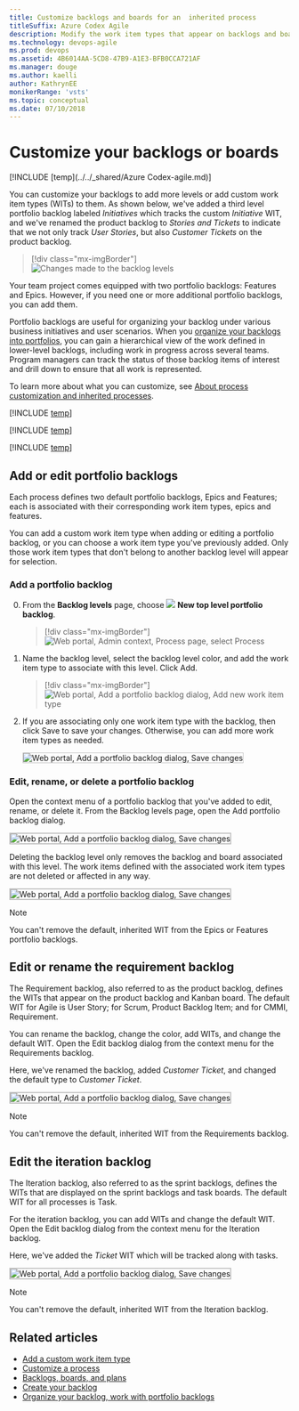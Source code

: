 ```yaml
---
title: Customize backlogs and boards for an  inherited process
titleSuffix: Azure Codex Agile 
description: Modify the work item types that appear on backlogs and boards, add portfolio backlogs for the Inheritance process model  for a Azure Codex project
ms.technology: devops-agile
ms.prod: devops
ms.assetid: 4B6014AA-5CD8-47B9-A1E3-BFB0CCA721AF  
ms.manager: douge
ms.author: kaelliauthor: KathrynEE
monikerRange: 'vsts'
ms.topic: conceptual
ms.date: 07/10/2018
---
```


# Customize your backlogs or boards  

[!INCLUDE [temp](../../_shared/Azure Codex-agile.md)]     

You can customize your backlogs to add more levels or add custom work item types (WITs) to them. As shown below, we've added a third level portfolio backlog labeled *Initiatives* which tracks the custom *Initiative* WIT, and we've renamed the product backlog to *Stories and Tickets* to indicate that we not only track *User Stories*, but also *Customer Tickets* on the product backlog. 
 
> [!div class="mx-imgBorder"]  
> ![Changes made to the backlog levels](_img/process/process-backlog-boards-intro.png) 

Your team project comes equipped with two portfolio backlogs: Features and Epics. However, if you need one or more additional portfolio backlogs, you can add them.   

Portfolio backlogs are useful for organizing your backlog under various business initiatives and user scenarios. When you [organize your backlogs into portfolios](../../work/backlogs/organize-backlog.md), you can gain a hierarchical view of the work defined in lower-level backlogs, including work in progress across several teams. Program managers can track the status of those backlog items of interest and drill down to ensure that all work is represented.  

To learn more about what you can customize, see [About process customization and inherited processes](inheritance-process-model.md). 

[!INCLUDE [temp](../_shared/process-prerequisites.md)] 

[!INCLUDE [temp](../_shared/open-process-admin-context-ts.md)]
 
[!INCLUDE [temp](../_shared/automatic-update-project.md)] 

 

<a id="portfolio-backlogs">  </a>
## Add or edit portfolio backlogs 

Each process defines two default portfolio backlogs, Epics and Features; each is associated with their corresponding work item types, epics and features. 

You can add a custom work item type when adding or editing a portfolio backlog, or you can choose a work item type you've previously added. Only those work item types that don't belong to another backlog level will appear for selection. 
 

<a id="add-portfolio-backlog">  </a>
### Add a portfolio backlog 
	
0. From the  **Backlog levels** page, choose ![ ](../../_img/icons/blue-add-icon.png) **New top level portfolio backlog**. 

	> [!div class="mx-imgBorder"]  
	> ![Web portal, Admin context, Process page, select Process](_img/process/process-new-portfolio-backlog.png) 

0. Name the backlog level, select the backlog level color, and add the work item type  to associate with this level. Click Add. 


	> [!div class="mx-imgBorder"]  
	> ![Web portal, Add a portfolio backlog dialog, Add new work item type](_img/process/process-add-portfolio-backlog-dialog.png") 

0. If you are associating only one work item type with the backlog, then click Save to save your changes. Otherwise, you can add more work item types as needed. 

	<img src="_img/process/process-add-portfolio-backlog-dialog-save.png" alt="Web portal, Add a portfolio backlog dialog, Save changes" style="border: 1px solid #C3C3C3;" /> 


<a id="edit-portfolio-backlog">  </a>
### Edit, rename, or delete a portfolio backlog 

Open the context menu of a portfolio backlog that you've added to edit, rename, or delete it. From the Backlog levels page, open the Add portfolio backlog dialog. 

<img src="_img/process/process-portfolio-backlog-context-menu.png" alt="Web portal, Add a portfolio backlog dialog, Save changes" style="border: 2px solid #C3C3C3;" />

Deleting the backlog level only removes the backlog and board associated with this level. The work items defined with the associated work item types are not deleted or affected in any way. 

<img src="_img/process/process-edit-portfolio-backlog-dialog.png" alt="Web portal, Add a portfolio backlog dialog, Save changes" style="border: 2px solid #C3C3C3;" />

> [!NOTE]    
> You can't remove the default, inherited WIT from the Epics or Features portfolio backlogs. 



<a id="edit-product-backlog">  </a>
## Edit or rename the requirement backlog 
The Requirement backlog, also referred to as the product backlog, defines the WITs that appear on the product backlog and Kanban board. The default WIT for Agile is User Story; for Scrum, Product Backlog Item; and for CMMI, Requirement. 

You can rename the backlog, change the color, add WITs, and change the default WIT. Open the Edit backlog dialog from the context menu for the Requirements backlog. 

Here, we've renamed the backlog, added *Customer Ticket*, and changed the default type to *Customer Ticket*. 

<img src="_img/process/process-edit-backlog-dialog-modified.png" alt="Web portal, Add a portfolio backlog dialog, Save changes" style="border: 2px solid #C3C3C3;" />

> [!NOTE]    
>You can't remove the default, inherited WIT from the Requirements backlog. 


<a id="edit-iteration-backlog">  </a>
## Edit the iteration backlog 
The Iteration backlog, also referred to as the sprint backlogs, defines the WITs that are displayed on the sprint backlogs and task boards. The default WIT for all processes is Task.  

For the iteration backlog, you can add WITs and change the default WIT. Open the Edit backlog dialog from the context menu for the Iteration backlog. 

Here, we've added the *Ticket* WIT which will be tracked along with tasks. 

<img src="_img/process/process-edit-iteration-backlog-dialog-modified.png" alt="Web portal, Add a portfolio backlog dialog, Save changes" style="border: 2px solid #C3C3C3;" />

> [!NOTE]    
> You can't remove the default, inherited WIT from the Iteration backlog. 


## Related articles  

- [Add a custom work item type](add-custom-wit.md)
- [Customize a process](customize-process-field.md) 
- [Backlogs, boards, and plans](../../work/backlogs/backlogs-boards-plans.md)    
- [Create your backlog](../../work/backlogs/create-your-backlog.md)
- [Organize your backlog, work with portfolio backlogs](../../work/backlogs/organize-backlog.md)







